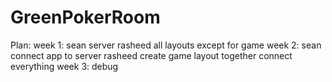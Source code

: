 # GreenPokerRoom

Plan:
week 1:
sean server
rasheed all layouts except for game
week 2:
sean connect app to server
rasheed create game layout
together connect everything
week 3: debug
